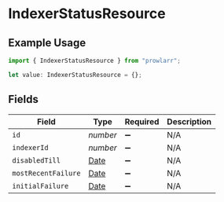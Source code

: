 # IndexerStatusResource

## Example Usage

```typescript
import { IndexerStatusResource } from "prowlarr";

let value: IndexerStatusResource = {};
```

## Fields

| Field                                                                                         | Type                                                                                          | Required                                                                                      | Description                                                                                   |
| --------------------------------------------------------------------------------------------- | --------------------------------------------------------------------------------------------- | --------------------------------------------------------------------------------------------- | --------------------------------------------------------------------------------------------- |
| `id`                                                                                          | *number*                                                                                      | :heavy_minus_sign:                                                                            | N/A                                                                                           |
| `indexerId`                                                                                   | *number*                                                                                      | :heavy_minus_sign:                                                                            | N/A                                                                                           |
| `disabledTill`                                                                                | [Date](https://developer.mozilla.org/en-US/docs/Web/JavaScript/Reference/Global_Objects/Date) | :heavy_minus_sign:                                                                            | N/A                                                                                           |
| `mostRecentFailure`                                                                           | [Date](https://developer.mozilla.org/en-US/docs/Web/JavaScript/Reference/Global_Objects/Date) | :heavy_minus_sign:                                                                            | N/A                                                                                           |
| `initialFailure`                                                                              | [Date](https://developer.mozilla.org/en-US/docs/Web/JavaScript/Reference/Global_Objects/Date) | :heavy_minus_sign:                                                                            | N/A                                                                                           |